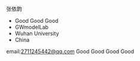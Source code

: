 张依韵
- Good Good Good
- GWmodelLab
- Wuhan University
- China

email:2711245442@qq.com
Good Good Good
Good
